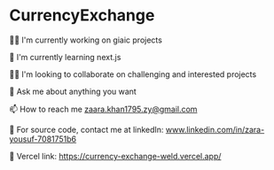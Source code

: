 # CurrencyExchange
👩‍💻 I'm currently working on giaic projects

🧠 I'm currently learning next.js

👯‍♀️ I'm looking to collaborate on challenging and interested projects

💬 Ask me about anything you want

📫 How to reach me zaara.khan1795.zy@gmail.com

📄 For source code, contact me at linkedIn: www.linkedin.com/in/zara-yousuf-7081751b6

🔗 Vercel link: https://currency-exchange-weld.vercel.app/
